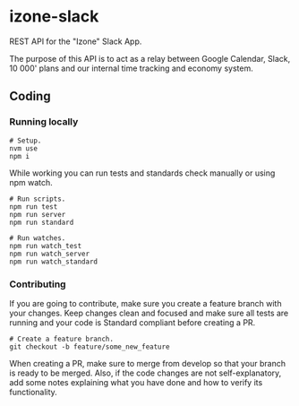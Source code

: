 # izone-slack

REST API for the "Izone" Slack App.

The purpose of this API is to act as a relay between Google Calendar, Slack, 10 000' plans and our internal time tracking and economy system.

## Coding

### Running locally

```
# Setup.
nvm use
npm i
```
While working you can run tests and standards check manually or using npm watch.

```
# Run scripts.
npm run test
npm run server
npm run standard
```

```
# Run watches.
npm run watch_test
npm run watch_server
npm run watch_standard
```

### Contributing

If you are going to contribute, make sure you create a feature branch with your changes. Keep changes clean and focused and make sure all tests are running and your code is Standard compliant before creating a PR.

```
# Create a feature branch.
git checkout -b feature/some_new_feature
```

When creating a PR, make sure to merge from develop so that your branch is ready to be merged. Also, if the code changes are not self-explanatory, add some notes explaining what you have done and how to verify its functionality.
